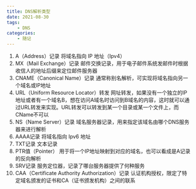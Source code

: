 ```yaml
---
title: DNS解析类型
date: 2021-08-30
tags: 
    - DNS
categories: 
    - 随记
---
```

1.  A（Address）记录 将域名指向 IP 地址（Ipv4）
2.  MX（Mail Exchange）记录 邮件交换记录，用于电子邮件系统发邮件时根据收信人的地址后缀来定位邮件服务器
3.  CNAME（Canonical Name）记录 通常称别名解析，可实现将域名指向另一个域名或IP地址
4.  URL（Uniform Resource Locator）转发 网址转发，如果没有一个独立的IP地址或者有一个域名B，想在访问A域名时访问到B域名的内容，这时就可以通过URL转发来实现。URL转发可以转发到某一个目录或某一个文件上，而CName不可以
5.  NS（Name Server）记录 域名服务器记录，用来指定该域名由哪个DNS服务器来进行解析
6.  AAAA记录 将域名指向 Ipv6 地址
7.  TXT记录 文本记录
8.  PTR值（Pointer） 用于将一个IP地址映射到对应的域名，也可以看成是A记录的反向解析
9.  SRV记录 服务定位器，记录了哪台服务器提供了何种服务
10.  CAA（Certificate Authority Authorization）记录 认证机构授权，限定了特定域名颁发的证书和CA（证书颁发机构）之间的联系